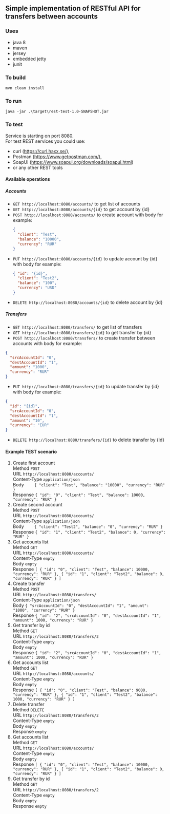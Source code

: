 ## Simple implementation of RESTful API for transfers between accounts

### Uses
* java 8
* maven
* jersey
* embedded jetty
* junit


### To build
`mvn clean install`

### To run
`java -jar .\target\rest-test-1.0-SNAPSHOT.jar`

### To test
Service is starting on port 8080.\
For test REST services you could use:
* curl (https://curl.haxx.se/),
* Postman (https://www.getpostman.com/),
* SoapUI (https://www.soapui.org/downloads/soapui.html)
* or any other REST tools

#### Available operations
##### Accounts
* `GET http://localhost:8080/accounts/` to get list of accounts
* `GET http://localhost:8080/accounts/{id}` to get account by {id}
* `POST http://localhost:8080/accounts/` to create account with body for example:
    ```json
    {
      "client": "Test",
      "balance": "10000",
      "currency": "RUR"
    }
    ```
* `PUT http://localhost:8080/accounts/{id}` to update account by {id} with body for example:
    ```json
    { "id": "{id}",
      "client": "Test2",
      "balance": "100",
      "currency": "USD"
    }
    ```
* `DELETE http://localhost:8080/accounts/{id}` to delete account by {id}

##### Transfers
* `GET http://localhost:8080/transfers/` to get list of transfers
* `GET http://localhost:8080/transfers/{id}` to get transfer by {id}
* `POST http://localhost:8080/transfers/` to create transfer between accounts with body for example:
```json
{
  "srcAccountId": "0",
  "destAccountId": "1",
  "amount": "1000",
  "currency": "RUR"
}
```
* `PUT http://localhost:8080/transfers/{id}` to update transfer by {id} with body for example:
```json
{
  "id": "{id}",
  "srcAccountId": "0",
  "destAccountId": "1",
  "amount": "10",
  "currency": "EUR"
}
```
* `DELETE http://localhost:8080/transfers/{id}` to delete transfer by {id}

#### Example TEST scenario

1. Create first account<br/>
Method `POST`<br/>
URL `http://localhost:8080/accounts/`<br/>
Content-Type `application/json`<br/>
Body
`    {
      "client": "Test",
      "balance": "10000",
      "currency": "RUR"
    }`<br/>
Response
`{
    "id": "0",
    "client": "Test",
    "balance": 10000,
    "currency": "RUR"
}`<br/>
2. Create second account<br/>
Method `POST`<br/>
URL `http://localhost:8080/accounts/`<br/>
Content-Type `application/json`<br/>
Body
`    {
      "client": "Test2",
      "balance": "0",
      "currency": "RUR"
    }`<br/>
Response
`{
     "id": "1",
     "client": "Test2",
     "balance": 0,
     "currency": "RUR"
 }`<br/>
3. Get accounts list<br/>
Method `GET`<br/>
URL `http://localhost:8080/accounts/`<br/>
Content-Type `empty`<br/>
Body
`empty`<br/>
Response
`[
     {
         "id": "0",
         "client": "Test",
         "balance": 10000,
         "currency": "RUR"
     },
     {
         "id": "1",
         "client": "Test2",
         "balance": 0,
         "currency": "RUR"
     }
 ]`<br/>
4. Create transfer<br/>
Method `POST`<br/>
URL `http://localhost:8080/transfers/`<br/>
Content-Type `application/json`<br/>
Body
`{
   "srcAccountId": "0",
   "destAccountId": "1",
   "amount": "1000",
   "currency": "RUR"
 }
`<br/>
Response
`{
     "id": "2",
     "srcAccountId": "0",
     "destAccountId": "1",
     "amount": 1000,
     "currency": "RUR"
 }`<br/>
5. Get transfer by id<br/>
Method `GET`<br/>
URL `http://localhost:8080/transfers/2`<br/>
Content-Type `empty`<br/>
Body
`empty`<br/>
Response
`{
     "id": "2",
     "srcAccountId": "0",
     "destAccountId": "1",
     "amount": 1000,
     "currency": "RUR"
 }`<br/>
6. Get accounts list<br/>
Method `GET`<br/>
URL `http://localhost:8080/accounts/`<br/>
Content-Type `empty`<br/>
Body
`empty`<br/>
Response
`[
     {
         "id": "0",
         "client": "Test",
         "balance": 9000,
         "currency": "RUR"
     },
     {
         "id": "1",
         "client": "Test2",
         "balance": 1000,
         "currency": "RUR"
     }
 ]`<br/>
7. Delete transfer<br/>
Method `DELETE`<br/>
URL `http://localhost:8080/transfers/2`<br/>
Content-Type `empty`<br/>
Body
`empty`<br/>
Response
`empty`<br/>
8. Get accounts list<br/>
Method `GET`<br/>
URL `http://localhost:8080/accounts/`<br/>
Content-Type `empty`<br/>
Body
`empty`<br/>
Response
`[
     {
         "id": "0",
         "client": "Test",
         "balance": 10000,
         "currency": "RUR"
     },
     {
         "id": "1",
         "client": "Test2",
         "balance": 0,
         "currency": "RUR"
     }
 ]`<br/>
9. Get transfer by id<br/>
Method `GET`<br/>
URL `http://localhost:8080/transfers/2`<br/>
Content-Type `empty`<br/>
Body
`empty`<br/>
Response
`empty`<br/>


